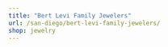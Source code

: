 ```yaml
---
title: "Bert Levi Family Jewelers"
url: /san-diego/bert-levi-family-jewelers/
shop: jewelry
---
```

